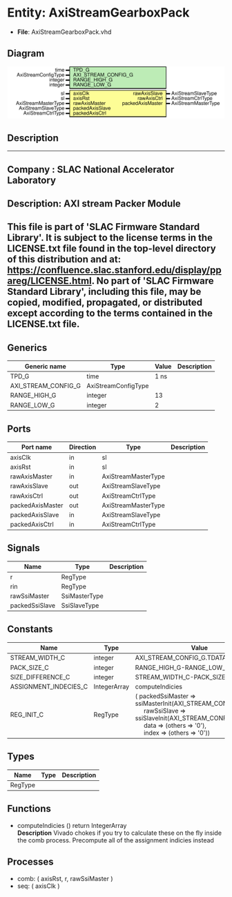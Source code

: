 # Entity: AxiStreamGearboxPack

- **File**: AxiStreamGearboxPack.vhd
## Diagram

![Diagram](AxiStreamGearboxPack.svg "Diagram")
## Description

-----------------------------------------------------------------------------
 Company    : SLAC National Accelerator Laboratory
-----------------------------------------------------------------------------
 Description: AXI stream Packer Module
-----------------------------------------------------------------------------
 This file is part of 'SLAC Firmware Standard Library'.
 It is subject to the license terms in the LICENSE.txt file found in the
 top-level directory of this distribution and at:
    https://confluence.slac.stanford.edu/display/ppareg/LICENSE.html.
 No part of 'SLAC Firmware Standard Library', including this file,
 may be copied, modified, propagated, or distributed except according to
 the terms contained in the LICENSE.txt file.
-----------------------------------------------------------------------------
## Generics

| Generic name        | Type                | Value | Description |
| ------------------- | ------------------- | ----- | ----------- |
| TPD_G               | time                | 1 ns  |             |
| AXI_STREAM_CONFIG_G | AxiStreamConfigType |       |             |
| RANGE_HIGH_G        | integer             | 13    |             |
| RANGE_LOW_G         | integer             | 2     |             |
## Ports

| Port name        | Direction | Type                | Description |
| ---------------- | --------- | ------------------- | ----------- |
| axisClk          | in        | sl                  |             |
| axisRst          | in        | sl                  |             |
| rawAxisMaster    | in        | AxiStreamMasterType |             |
| rawAxisSlave     | out       | AxiStreamSlaveType  |             |
| rawAxisCtrl      | out       | AxiStreamCtrlType   |             |
| packedAxisMaster | out       | AxiStreamMasterType |             |
| packedAxisSlave  | in        | AxiStreamSlaveType  |             |
| packedAxisCtrl   | in        | AxiStreamCtrlType   |             |
## Signals

| Name           | Type          | Description |
| -------------- | ------------- | ----------- |
| r              | RegType       |             |
| rin            | RegType       |             |
| rawSsiMaster   | SsiMasterType |             |
| packedSsiSlave | SsiSlaveType  |             |
## Constants

| Name                  | Type         | Value                                                                                                                                                                                                                                                                                                                       | Description |
| --------------------- | ------------ | --------------------------------------------------------------------------------------------------------------------------------------------------------------------------------------------------------------------------------------------------------------------------------------------------------------------------- | ----------- |
| STREAM_WIDTH_C        | integer      |  AXI_STREAM_CONFIG_G.TDATA_BYTES_C*8                                                                                                                                                                                                                                                                                        |             |
| PACK_SIZE_C           | integer      |  RANGE_HIGH_G-RANGE_LOW_G+1                                                                                                                                                                                                                                                                                                 |             |
| SIZE_DIFFERENCE_C     | integer      |  STREAM_WIDTH_C-PACK_SIZE_C                                                                                                                                                                                                                                                                                                 |             |
| ASSIGNMENT_INDECIES_C | IntegerArray |  computeIndicies                                                                                                                                                                                                                                                                                                            |             |
| REG_INIT_C            | RegType      |  (       packedSsiMaster => ssiMasterInit(AXI_STREAM_CONFIG_G),<br><span style="padding-left:20px">       rawSsiSlave     => ssiSlaveInit(AXI_STREAM_CONFIG_G),<br><span style="padding-left:20px">       data            => (others => '0'),<br><span style="padding-left:20px">       index           => (others => '0')) |             |
## Types

| Name    | Type | Description |
| ------- | ---- | ----------- |
| RegType |      |             |
## Functions
- computeIndicies <font id="function_arguments">()</font> <font id="function_return">return IntegerArray </font>
</br>**Description**
 Vivado chokes if you try to calculate these on the fly inside the comb process.
 Precompute all of the assignment indicies instead

## Processes
- comb: ( axisRst, r, rawSsiMaster )
- seq: ( axisClk )
